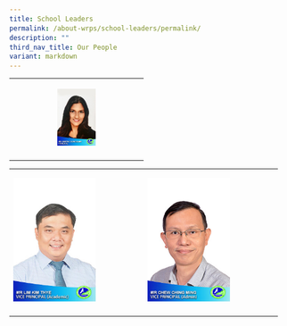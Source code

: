 ```yaml
---
title: School Leaders
permalink: /about-wrps/school-leaders/permalink/
description: ""
third_nav_title: Our People
variant: markdown
---
```

<p></p><table><tbody><tr><th rowspan="1" colspan="3"><p></p><div class="isomer-image-wrapper"><img style="width: 30%;" height="auto" width="100%" alt="" src="/images/Staff/1__Ms_Geetha_Doraisamy__Principal_.jpg"></div></th></tr><tr><td rowspan="1" colspan="3"><p></p></td></tr></tbody></table><table><tbody><tr><td rowspan="1" colspan="1"><p></p><div class="isomer-image-wrapper"><img style="width: 65%;" height="auto" width="100%" alt="" src="/images/Staff/2__Mr_Lim_Kim_Thye__VP_Acad_.jpg"></div></td><td rowspan="1" colspan="1"><p></p><div class="isomer-image-wrapper"><img style="width: 65%;" height="auto" width="100%" alt="" src="/images/Staff/3__Mr_Chew_Ching_Ming__VP_Admin_.jpg"></div></td></tr><tr><td rowspan="1" colspan="2"><p></p></td></tr></tbody></table><p></p><p></p><p></p><p></p>